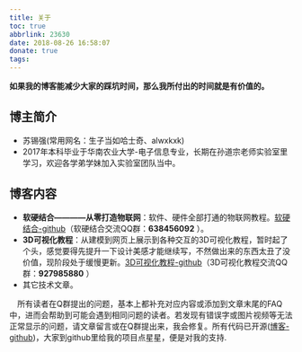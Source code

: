 ```yaml
---
title: 关于
toc: true
abbrlink: 23630
date: 2018-08-26 16:58:07
donate: true
tags:
---
```


__如果我的博客能减少大家的踩坑时间，那么我所付出的时间就是有价值的。__

## 博主简介
- 苏锡强(常用网名：生子当如哈士奇、alwxkxk)
- 2017年本科毕业于华南农业大学-电子信息专业，长期在孙道宗老师实验室里学习，欢迎各学弟学妹加入实验室团队当中。

## 博客内容
- __软硬结合————从零打造物联网__：软件、硬件全部打通的物联网教程。[软硬结合-github](https://github.com/alwxkxk/soft-and-hard)（软硬结合交流QQ群：__638456092__ ）。
- __3D可视化教程__：从建模到网页上展示到各种交互的3D可视化教程，暂时起了个头，感觉要得先提升一下设计美感才能继续写，不然做出来的东西太丑了没价值，现阶段处于缓慢更新。[3D可视化教程-github](https://github.com/alwxkxk/threejs-example)（3D可视化教程交流QQ群：__927985880__ ）
- 其它技术文章。

&emsp;所有读者在Q群提出的问题，基本上都补充对应内容或添加到文章末尾的FAQ中，进而会帮助到可能会遇到相同问题的读者。若发现有错误字或图片视频等无法正常显示的问题，请文章留言或在Q群提出来，我会修复。所有代码已开源([博客-github](https://github.com/alwxkxk/blog))，大家到github里给我的项目点星星，便是对我的支持.
<!-- ![获取全部源码](/blog_images/005BIQVbgy1fxa4jvz5xtj30ty0lvwi8.jpg) -->





